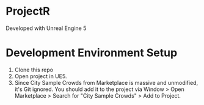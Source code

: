 # ProjectR

Developed with Unreal Engine 5

# Development Environment Setup

1. Clone this repo
1. Open project in UE5.
1. Since City Sample Crowds from Marketplace is massive and unmodified, it's Git ignored. You should add it to the project via Window > Open Marketplace > Search for "City Sample Crowds" > Add to Project.
